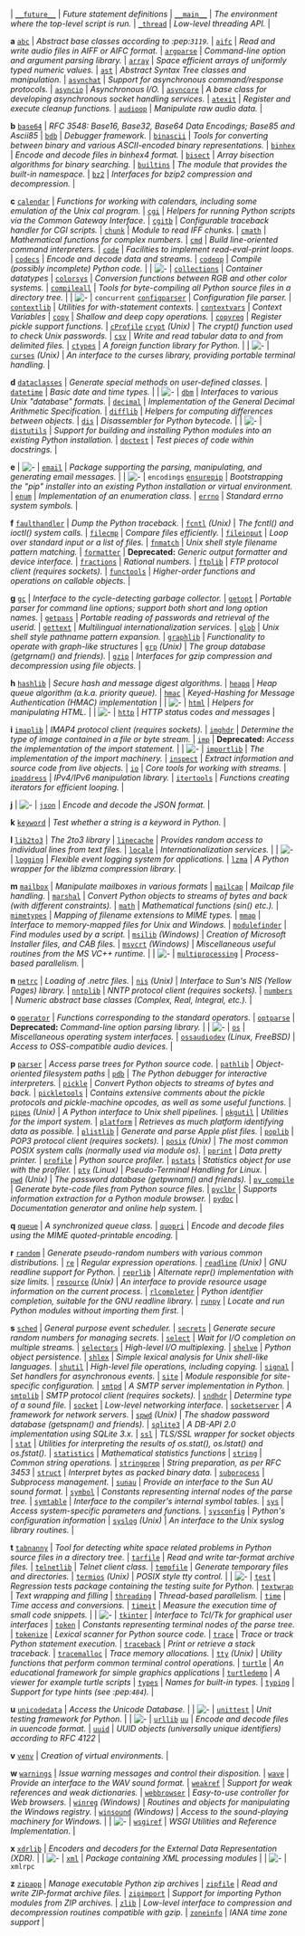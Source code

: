| [`__future__`](https://docs.python.org/3/library/__future__.html#module-__future__) | _Future statement definitions_ | [`__main__`](https://docs.python.org/3/library/__main__.html#module-__main__) | _The environment where the top-level script is run._ | [`_thread`](https://docs.python.org/3/library/_thread.html#module-_thread) | _Low-level threading API._ |

**a** [`abc`](https://docs.python.org/3/library/abc.html#module-abc) | _Abstract base classes according to :pep:`3119`._ | [`aifc`](https://docs.python.org/3/library/aifc.html#module-aifc) | _Read and write audio files in AIFF or AIFC format._ | [`argparse`](https://docs.python.org/3/library/argparse.html#module-argparse) | _Command-line option and argument parsing library._ | [`array`](https://docs.python.org/3/library/array.html#module-array) | _Space efficient arrays of uniformly typed numeric values._ | [`ast`](https://docs.python.org/3/library/ast.html#module-ast) | _Abstract Syntax Tree classes and manipulation._ | [`asynchat`](https://docs.python.org/3/library/asynchat.html#module-asynchat) | _Support for asynchronous command/response protocols._ | [`asyncio`](https://docs.python.org/3/library/asyncio.html#module-asyncio) | _Asynchronous I/O._ | [`asyncore`](https://docs.python.org/3/library/asyncore.html#module-asyncore) | _A base class for developing asynchronous socket handling services._ | [`atexit`](https://docs.python.org/3/library/atexit.html#module-atexit) | _Register and execute cleanup functions._ | [`audioop`](https://docs.python.org/3/library/audioop.html#module-audioop) | _Manipulate raw audio data._ |

**b** [`base64`](https://docs.python.org/3/library/base64.html#module-base64) | _RFC 3548: Base16, Base32, Base64 Data Encodings; Base85 and Ascii85_ | [`bdb`](https://docs.python.org/3/library/bdb.html#module-bdb) | _Debugger framework._ | [`binascii`](https://docs.python.org/3/library/binascii.html#module-binascii) | _Tools for converting between binary and various ASCII-encoded binary representations._ | [`binhex`](https://docs.python.org/3/library/binhex.html#module-binhex) | _Encode and decode files in binhex4 format._ | [`bisect`](https://docs.python.org/3/library/bisect.html#module-bisect) | _Array bisection algorithms for binary searching._ | [`builtins`](https://docs.python.org/3/library/builtins.html#module-builtins) | _The module that provides the built-in namespace._ | [`bz2`](https://docs.python.org/3/library/bz2.html#module-bz2) | _Interfaces for bzip2 compression and decompression._ |

**c** [`calendar`](https://docs.python.org/3/library/calendar.html#module-calendar) | _Functions for working with calendars, including some emulation of the Unix cal program._ | [`cgi`](https://docs.python.org/3/library/cgi.html#module-cgi) | _Helpers for running Python scripts via the Common Gateway Interface._ | [`cgitb`](https://docs.python.org/3/library/cgitb.html#module-cgitb) | _Configurable traceback handler for CGI scripts._ | [`chunk`](https://docs.python.org/3/library/chunk.html#module-chunk) | _Module to read IFF chunks._ | [`cmath`](https://docs.python.org/3/library/cmath.html#module-cmath) | _Mathematical functions for complex numbers._ | [`cmd`](https://docs.python.org/3/library/cmd.html#module-cmd) | _Build line-oriented command interpreters._ | [`code`](https://docs.python.org/3/library/code.html#module-code) | _Facilities to implement read-eval-print loops._ | [`codecs`](https://docs.python.org/3/library/codecs.html#module-codecs) | _Encode and decode data and streams._ | [`codeop`](https://docs.python.org/3/library/codeop.html#module-codeop) | _Compile (possibly incomplete) Python code._ | | ![-](https://docs.python.org/3/_static/plus.png) | [`collections`](https://docs.python.org/3/library/collections.html#module-collections) | _Container datatypes_ | [`colorsys`](https://docs.python.org/3/library/colorsys.html#module-colorsys) | _Conversion functions between RGB and other color systems._ | [`compileall`](https://docs.python.org/3/library/compileall.html#module-compileall) | _Tools for byte-compiling all Python source files in a directory tree._ | | ![-](https://docs.python.org/3/_static/plus.png) | `concurrent` [`configparser`](https://docs.python.org/3/library/configparser.html#module-configparser) | _Configuration file parser._ | [`contextlib`](https://docs.python.org/3/library/contextlib.html#module-contextlib) | _Utilities for with-statement contexts._ | [`contextvars`](https://docs.python.org/3/library/contextvars.html#module-contextvars) | _Context Variables_ | [`copy`](https://docs.python.org/3/library/copy.html#module-copy) | _Shallow and deep copy operations._ | [`copyreg`](https://docs.python.org/3/library/copyreg.html#module-copyreg) | _Register pickle support functions._ | [`cProfile`](https://docs.python.org/3/library/profile.html#module-cProfile) [`crypt`](https://docs.python.org/3/library/crypt.html#module-crypt) *(Unix)* | _The crypt() function used to check Unix passwords._ | [`csv`](https://docs.python.org/3/library/csv.html#module-csv) | _Write and read tabular data to and from delimited files._ | [`ctypes`](https://docs.python.org/3/library/ctypes.html#module-ctypes) | _A foreign function library for Python._ | | ![-](https://docs.python.org/3/_static/plus.png) | [`curses`](https://docs.python.org/3/library/curses.html#module-curses) *(Unix)* | _An interface to the curses library, providing portable terminal handling._ |

**d** [`dataclasses`](https://docs.python.org/3/library/dataclasses.html#module-dataclasses) | _Generate special methods on user-defined classes._ | [`datetime`](https://docs.python.org/3/library/datetime.html#module-datetime) | _Basic date and time types._ | | ![-](https://docs.python.org/3/_static/plus.png) | [`dbm`](https://docs.python.org/3/library/dbm.html#module-dbm) | _Interfaces to various Unix "database" formats._ | [`decimal`](https://docs.python.org/3/library/decimal.html#module-decimal) | _Implementation of the General Decimal Arithmetic Specification._ | [`difflib`](https://docs.python.org/3/library/difflib.html#module-difflib) | _Helpers for computing differences between objects._ | [`dis`](https://docs.python.org/3/library/dis.html#module-dis) | _Disassembler for Python bytecode._ | | ![-](https://docs.python.org/3/_static/plus.png) | [`distutils`](https://docs.python.org/3/library/distutils.html#module-distutils) | _Support for building and installing Python modules into an existing Python installation._ | [`doctest`](https://docs.python.org/3/library/doctest.html#module-doctest) | _Test pieces of code within docstrings._ |

**e** | ![-](https://docs.python.org/3/_static/plus.png) | [`email`](https://docs.python.org/3/library/email.html#module-email) | _Package supporting the parsing, manipulating, and generating email messages._ | | ![-](https://docs.python.org/3/_static/plus.png) | `encodings` [`ensurepip`](https://docs.python.org/3/library/ensurepip.html#module-ensurepip) | _Bootstrapping the "pip" installer into an existing Python installation or virtual environment._ | [`enum`](https://docs.python.org/3/library/enum.html#module-enum) | _Implementation of an enumeration class._ | [`errno`](https://docs.python.org/3/library/errno.html#module-errno) | _Standard errno system symbols._ |

**f** [`faulthandler`](https://docs.python.org/3/library/faulthandler.html#module-faulthandler) | _Dump the Python traceback._ | [`fcntl`](https://docs.python.org/3/library/fcntl.html#module-fcntl) *(Unix)* | _The fcntl() and ioctl() system calls._ | [`filecmp`](https://docs.python.org/3/library/filecmp.html#module-filecmp) | _Compare files efficiently._ | [`fileinput`](https://docs.python.org/3/library/fileinput.html#module-fileinput) | _Loop over standard input or a list of files._ | [`fnmatch`](https://docs.python.org/3/library/fnmatch.html#module-fnmatch) | _Unix shell style filename pattern matching._ | [`formatter`](https://docs.python.org/3/library/formatter.html#module-formatter) | **Deprecated:** *Generic output formatter and device interface.* | [`fractions`](https://docs.python.org/3/library/fractions.html#module-fractions) | _Rational numbers._ | [`ftplib`](https://docs.python.org/3/library/ftplib.html#module-ftplib) | _FTP protocol client (requires sockets)._ | [`functools`](https://docs.python.org/3/library/functools.html#module-functools) | _Higher-order functions and operations on callable objects._ |

**g** [`gc`](https://docs.python.org/3/library/gc.html#module-gc) | _Interface to the cycle-detecting garbage collector._ | [`getopt`](https://docs.python.org/3/library/getopt.html#module-getopt) | _Portable parser for command line options; support both short and long option names._ | [`getpass`](https://docs.python.org/3/library/getpass.html#module-getpass) | _Portable reading of passwords and retrieval of the userid._ | [`gettext`](https://docs.python.org/3/library/gettext.html#module-gettext) | _Multilingual internationalization services._ | [`glob`](https://docs.python.org/3/library/glob.html#module-glob) | _Unix shell style pathname pattern expansion._ | [`graphlib`](https://docs.python.org/3/library/graphlib.html#module-graphlib) | _Functionality to operate with graph-like structures_ | [`grp`](https://docs.python.org/3/library/grp.html#module-grp) *(Unix)* | _The group database (getgrnam() and friends)._ | [`gzip`](https://docs.python.org/3/library/gzip.html#module-gzip) | _Interfaces for gzip compression and decompression using file objects._ |

**h** [`hashlib`](https://docs.python.org/3/library/hashlib.html#module-hashlib) | _Secure hash and message digest algorithms._ | [`heapq`](https://docs.python.org/3/library/heapq.html#module-heapq) | _Heap queue algorithm (a.k.a. priority queue)._ | [`hmac`](https://docs.python.org/3/library/hmac.html#module-hmac) | _Keyed-Hashing for Message Authentication (HMAC) implementation_ | | ![-](https://docs.python.org/3/_static/plus.png) | [`html`](https://docs.python.org/3/library/html.html#module-html) | _Helpers for manipulating HTML._ | | ![-](https://docs.python.org/3/_static/plus.png) | [`http`](https://docs.python.org/3/library/http.html#module-http) | _HTTP status codes and messages_ |

**i** [`imaplib`](https://docs.python.org/3/library/imaplib.html#module-imaplib) | _IMAP4 protocol client (requires sockets)._ | [`imghdr`](https://docs.python.org/3/library/imghdr.html#module-imghdr) | _Determine the type of image contained in a file or byte stream._ | [`imp`](https://docs.python.org/3/library/imp.html#module-imp) | **Deprecated:** *Access the implementation of the import statement.* | | ![-](https://docs.python.org/3/_static/plus.png) | [`importlib`](https://docs.python.org/3/library/importlib.html#module-importlib) | _The implementation of the import machinery._ | [`inspect`](https://docs.python.org/3/library/inspect.html#module-inspect) | _Extract information and source code from live objects._ | [`io`](https://docs.python.org/3/library/io.html#module-io) | _Core tools for working with streams._ | [`ipaddress`](https://docs.python.org/3/library/ipaddress.html#module-ipaddress) | _IPv4/IPv6 manipulation library._ | [`itertools`](https://docs.python.org/3/library/itertools.html#module-itertools) | _Functions creating iterators for efficient looping._ |

**j** | ![-](https://docs.python.org/3/_static/plus.png) | [`json`](https://docs.python.org/3/library/json.html#module-json) | _Encode and decode the JSON format._ |

**k** [`keyword`](https://docs.python.org/3/library/keyword.html#module-keyword) | _Test whether a string is a keyword in Python._ |

**l** [`lib2to3`](https://docs.python.org/3/library/2to3.html#module-lib2to3) | _The 2to3 library_ | [`linecache`](https://docs.python.org/3/library/linecache.html#module-linecache) | _Provides random access to individual lines from text files._ | [`locale`](https://docs.python.org/3/library/locale.html#module-locale) | _Internationalization services._ | | ![-](https://docs.python.org/3/_static/plus.png) | [`logging`](https://docs.python.org/3/library/logging.html#module-logging) | _Flexible event logging system for applications._ | [`lzma`](https://docs.python.org/3/library/lzma.html#module-lzma) | _A Python wrapper for the liblzma compression library._ |

**m** [`mailbox`](https://docs.python.org/3/library/mailbox.html#module-mailbox) | _Manipulate mailboxes in various formats_ | [`mailcap`](https://docs.python.org/3/library/mailcap.html#module-mailcap) | _Mailcap file handling._ | [`marshal`](https://docs.python.org/3/library/marshal.html#module-marshal) | _Convert Python objects to streams of bytes and back (with different constraints)._ | [`math`](https://docs.python.org/3/library/math.html#module-math) | _Mathematical functions (sin() etc.)._ | [`mimetypes`](https://docs.python.org/3/library/mimetypes.html#module-mimetypes) | _Mapping of filename extensions to MIME types._ | [`mmap`](https://docs.python.org/3/library/mmap.html#module-mmap) | _Interface to memory-mapped files for Unix and Windows._ | [`modulefinder`](https://docs.python.org/3/library/modulefinder.html#module-modulefinder) | _Find modules used by a script._ | [`msilib`](https://docs.python.org/3/library/msilib.html#module-msilib) *(Windows)* | _Creation of Microsoft Installer files, and CAB files._ | [`msvcrt`](https://docs.python.org/3/library/msvcrt.html#module-msvcrt) *(Windows)* | _Miscellaneous useful routines from the MS VC++ runtime._ | | ![-](https://docs.python.org/3/_static/plus.png) | [`multiprocessing`](https://docs.python.org/3/library/multiprocessing.html#module-multiprocessing) | _Process-based parallelism._ |

**n** [`netrc`](https://docs.python.org/3/library/netrc.html#module-netrc) | _Loading of .netrc files._ | [`nis`](https://docs.python.org/3/library/nis.html#module-nis) *(Unix)* | _Interface to Sun's NIS (Yellow Pages) library._ | [`nntplib`](https://docs.python.org/3/library/nntplib.html#module-nntplib) | _NNTP protocol client (requires sockets)._ | [`numbers`](https://docs.python.org/3/library/numbers.html#module-numbers) | _Numeric abstract base classes (Complex, Real, Integral, etc.)._ |

**o** [`operator`](https://docs.python.org/3/library/operator.html#module-operator) | _Functions corresponding to the standard operators._ | [`optparse`](https://docs.python.org/3/library/optparse.html#module-optparse) | **Deprecated:** *Command-line option parsing library.* | | ![-](https://docs.python.org/3/_static/plus.png) | [`os`](https://docs.python.org/3/library/os.html#module-os) | _Miscellaneous operating system interfaces._ | [`ossaudiodev`](https://docs.python.org/3/library/ossaudiodev.html#module-ossaudiodev) *(Linux, FreeBSD)* | _Access to OSS-compatible audio devices._ |

**p** [`parser`](https://docs.python.org/3/library/parser.html#module-parser) | _Access parse trees for Python source code._ | [`pathlib`](https://docs.python.org/3/library/pathlib.html#module-pathlib) | _Object-oriented filesystem paths_ | [`pdb`](https://docs.python.org/3/library/pdb.html#module-pdb) | _The Python debugger for interactive interpreters._ | [`pickle`](https://docs.python.org/3/library/pickle.html#module-pickle) | _Convert Python objects to streams of bytes and back._ | [`pickletools`](https://docs.python.org/3/library/pickletools.html#module-pickletools) | _Contains extensive comments about the pickle protocols and pickle-machine opcodes, as well as some useful functions._ | [`pipes`](https://docs.python.org/3/library/pipes.html#module-pipes) *(Unix)* | _A Python interface to Unix shell pipelines._ | [`pkgutil`](https://docs.python.org/3/library/pkgutil.html#module-pkgutil) | _Utilities for the import system._ | [`platform`](https://docs.python.org/3/library/platform.html#module-platform) | _Retrieves as much platform identifying data as possible._ | [`plistlib`](https://docs.python.org/3/library/plistlib.html#module-plistlib) | _Generate and parse Apple plist files._ | [`poplib`](https://docs.python.org/3/library/poplib.html#module-poplib) | _POP3 protocol client (requires sockets)._ | [`posix`](https://docs.python.org/3/library/posix.html#module-posix) *(Unix)* | _The most common POSIX system calls (normally used via module os)._ | [`pprint`](https://docs.python.org/3/library/pprint.html#module-pprint) | _Data pretty printer._ | [`profile`](https://docs.python.org/3/library/profile.html#module-profile) | _Python source profiler._ | [`pstats`](https://docs.python.org/3/library/profile.html#module-pstats) | _Statistics object for use with the profiler._ | [`pty`](https://docs.python.org/3/library/pty.html#module-pty) *(Linux)* | _Pseudo-Terminal Handling for Linux._ | [`pwd`](https://docs.python.org/3/library/pwd.html#module-pwd) *(Unix)* | _The password database (getpwnam() and friends)._ | [`py_compile`](https://docs.python.org/3/library/py_compile.html#module-py_compile) | _Generate byte-code files from Python source files._ | [`pyclbr`](https://docs.python.org/3/library/pyclbr.html#module-pyclbr) | _Supports information extraction for a Python module browser._ | [`pydoc`](https://docs.python.org/3/library/pydoc.html#module-pydoc) | _Documentation generator and online help system._ |

**q** [`queue`](https://docs.python.org/3/library/queue.html#module-queue) | _A synchronized queue class._ | [`quopri`](https://docs.python.org/3/library/quopri.html#module-quopri) | _Encode and decode files using the MIME quoted-printable encoding._ |

**r** [`random`](https://docs.python.org/3/library/random.html#module-random) | _Generate pseudo-random numbers with various common distributions._ | [`re`](https://docs.python.org/3/library/re.html#module-re) | _Regular expression operations._ | [`readline`](https://docs.python.org/3/library/readline.html#module-readline) *(Unix)* | _GNU readline support for Python._ | [`reprlib`](https://docs.python.org/3/library/reprlib.html#module-reprlib) | _Alternate repr() implementation with size limits._ | [`resource`](https://docs.python.org/3/library/resource.html#module-resource) *(Unix)* | _An interface to provide resource usage information on the current process._ | [`rlcompleter`](https://docs.python.org/3/library/rlcompleter.html#module-rlcompleter) | _Python identifier completion, suitable for the GNU readline library._ | [`runpy`](https://docs.python.org/3/library/runpy.html#module-runpy) | _Locate and run Python modules without importing them first._ |

**s** [`sched`](https://docs.python.org/3/library/sched.html#module-sched) | _General purpose event scheduler._ | [`secrets`](https://docs.python.org/3/library/secrets.html#module-secrets) | _Generate secure random numbers for managing secrets._ | [`select`](https://docs.python.org/3/library/select.html#module-select) | _Wait for I/O completion on multiple streams._ | [`selectors`](https://docs.python.org/3/library/selectors.html#module-selectors) | _High-level I/O multiplexing._ | [`shelve`](https://docs.python.org/3/library/shelve.html#module-shelve) | _Python object persistence._ | [`shlex`](https://docs.python.org/3/library/shlex.html#module-shlex) | _Simple lexical analysis for Unix shell-like languages._ | [`shutil`](https://docs.python.org/3/library/shutil.html#module-shutil) | _High-level file operations, including copying._ | [`signal`](https://docs.python.org/3/library/signal.html#module-signal) | _Set handlers for asynchronous events._ | [`site`](https://docs.python.org/3/library/site.html#module-site) | _Module responsible for site-specific configuration._ | [`smtpd`](https://docs.python.org/3/library/smtpd.html#module-smtpd) | _A SMTP server implementation in Python._ | [`smtplib`](https://docs.python.org/3/library/smtplib.html#module-smtplib) | _SMTP protocol client (requires sockets)._ | [`sndhdr`](https://docs.python.org/3/library/sndhdr.html#module-sndhdr) | _Determine type of a sound file._ | [`socket`](https://docs.python.org/3/library/socket.html#module-socket) | _Low-level networking interface._ | [`socketserver`](https://docs.python.org/3/library/socketserver.html#module-socketserver) | _A framework for network servers._ | [`spwd`](https://docs.python.org/3/library/spwd.html#module-spwd) *(Unix)* | _The shadow password database (getspnam() and friends)._ | [`sqlite3`](https://docs.python.org/3/library/sqlite3.html#module-sqlite3) | _A DB-API 2.0 implementation using SQLite 3.x._ | [`ssl`](https://docs.python.org/3/library/ssl.html#module-ssl) | _TLS/SSL wrapper for socket objects_ | [`stat`](https://docs.python.org/3/library/stat.html#module-stat) | _Utilities for interpreting the results of os.stat(), os.lstat() and os.fstat()._ | [`statistics`](https://docs.python.org/3/library/statistics.html#module-statistics) | _Mathematical statistics functions_ | [`string`](https://docs.python.org/3/library/string.html#module-string) | _Common string operations._ | [`stringprep`](https://docs.python.org/3/library/stringprep.html#module-stringprep) | _String preparation, as per RFC 3453_ | [`struct`](https://docs.python.org/3/library/struct.html#module-struct) | _Interpret bytes as packed binary data._ | [`subprocess`](https://docs.python.org/3/library/subprocess.html#module-subprocess) | _Subprocess management._ | [`sunau`](https://docs.python.org/3/library/sunau.html#module-sunau) | _Provide an interface to the Sun AU sound format._ | [`symbol`](https://docs.python.org/3/library/symbol.html#module-symbol) | _Constants representing internal nodes of the parse tree._ | [`symtable`](https://docs.python.org/3/library/symtable.html#module-symtable) | _Interface to the compiler's internal symbol tables._ | [`sys`](https://docs.python.org/3/library/sys.html#module-sys) | _Access system-specific parameters and functions._ | [`sysconfig`](https://docs.python.org/3/library/sysconfig.html#module-sysconfig) | _Python's configuration information_ | [`syslog`](https://docs.python.org/3/library/syslog.html#module-syslog) *(Unix)* | _An interface to the Unix syslog library routines._ |

**t** [`tabnanny`](https://docs.python.org/3/library/tabnanny.html#module-tabnanny) | _Tool for detecting white space related problems in Python source files in a directory tree._ | [`tarfile`](https://docs.python.org/3/library/tarfile.html#module-tarfile) | _Read and write tar-format archive files._ | [`telnetlib`](https://docs.python.org/3/library/telnetlib.html#module-telnetlib) | _Telnet client class._ | [`tempfile`](https://docs.python.org/3/library/tempfile.html#module-tempfile) | _Generate temporary files and directories._ | [`termios`](https://docs.python.org/3/library/termios.html#module-termios) *(Unix)* | _POSIX style tty control._ | | ![-](https://docs.python.org/3/_static/plus.png) | [`test`](https://docs.python.org/3/library/test.html#module-test) | _Regression tests package containing the testing suite for Python._ | [`textwrap`](https://docs.python.org/3/library/textwrap.html#module-textwrap) | _Text wrapping and filling_ | [`threading`](https://docs.python.org/3/library/threading.html#module-threading) | _Thread-based parallelism._ | [`time`](https://docs.python.org/3/library/time.html#module-time) | _Time access and conversions._ | [`timeit`](https://docs.python.org/3/library/timeit.html#module-timeit) | _Measure the execution time of small code snippets._ | | ![-](https://docs.python.org/3/_static/plus.png) | [`tkinter`](https://docs.python.org/3/library/tkinter.html#module-tkinter) | _Interface to Tcl/Tk for graphical user interfaces_ | [`token`](https://docs.python.org/3/library/token.html#module-token) | _Constants representing terminal nodes of the parse tree._ | [`tokenize`](https://docs.python.org/3/library/tokenize.html#module-tokenize) | _Lexical scanner for Python source code._ | [`trace`](https://docs.python.org/3/library/trace.html#module-trace) | _Trace or track Python statement execution._ | [`traceback`](https://docs.python.org/3/library/traceback.html#module-traceback) | _Print or retrieve a stack traceback._ | [`tracemalloc`](https://docs.python.org/3/library/tracemalloc.html#module-tracemalloc) | _Trace memory allocations._ | [`tty`](https://docs.python.org/3/library/tty.html#module-tty) *(Unix)* | _Utility functions that perform common terminal control operations._ | [`turtle`](https://docs.python.org/3/library/turtle.html#module-turtle) | _An educational framework for simple graphics applications_ | [`turtledemo`](https://docs.python.org/3/library/turtle.html#module-turtledemo) | _A viewer for example turtle scripts_ | [`types`](https://docs.python.org/3/library/types.html#module-types) | _Names for built-in types._ | [`typing`](https://docs.python.org/3/library/typing.html#module-typing) | _Support for type hints (see :pep:`484`)._ |

**u** [`unicodedata`](https://docs.python.org/3/library/unicodedata.html#module-unicodedata) | _Access the Unicode Database._ | | ![-](https://docs.python.org/3/_static/plus.png) | [`unittest`](https://docs.python.org/3/library/unittest.html#module-unittest) | _Unit testing framework for Python._ | | ![-](https://docs.python.org/3/_static/plus.png) | [`urllib`](https://docs.python.org/3/library/urllib.html#module-urllib) [`uu`](https://docs.python.org/3/library/uu.html#module-uu) | _Encode and decode files in uuencode format._ | [`uuid`](https://docs.python.org/3/library/uuid.html#module-uuid) | _UUID objects (universally unique identifiers) according to RFC 4122_ |

**v** [`venv`](https://docs.python.org/3/library/venv.html#module-venv) | _Creation of virtual environments._ |

**w** [`warnings`](https://docs.python.org/3/library/warnings.html#module-warnings) | _Issue warning messages and control their disposition._ | [`wave`](https://docs.python.org/3/library/wave.html#module-wave) | _Provide an interface to the WAV sound format._ | [`weakref`](https://docs.python.org/3/library/weakref.html#module-weakref) | _Support for weak references and weak dictionaries._ | [`webbrowser`](https://docs.python.org/3/library/webbrowser.html#module-webbrowser) | _Easy-to-use controller for Web browsers._ | [`winreg`](https://docs.python.org/3/library/winreg.html#module-winreg) *(Windows)* | _Routines and objects for manipulating the Windows registry._ | [`winsound`](https://docs.python.org/3/library/winsound.html#module-winsound) *(Windows)* | _Access to the sound-playing machinery for Windows._ | | ![-](https://docs.python.org/3/_static/plus.png) | [`wsgiref`](https://docs.python.org/3/library/wsgiref.html#module-wsgiref) | _WSGI Utilities and Reference Implementation._ |

**x** [`xdrlib`](https://docs.python.org/3/library/xdrlib.html#module-xdrlib) | _Encoders and decoders for the External Data Representation (XDR)._ | | ![-](https://docs.python.org/3/_static/plus.png) | [`xml`](https://docs.python.org/3/library/xml.html#module-xml) | _Package containing XML processing modules_ | | ![-](https://docs.python.org/3/_static/plus.png) | `xmlrpc`

**z** [`zipapp`](https://docs.python.org/3/library/zipapp.html#module-zipapp) | _Manage executable Python zip archives_ | [`zipfile`](https://docs.python.org/3/library/zipfile.html#module-zipfile) | _Read and write ZIP-format archive files._ | [`zipimport`](https://docs.python.org/3/library/zipimport.html#module-zipimport) | _Support for importing Python modules from ZIP archives._ | [`zlib`](https://docs.python.org/3/library/zlib.html#module-zlib) | _Low-level interface to compression and decompression routines compatible with gzip._ | [`zoneinfo`](https://docs.python.org/3/library/zoneinfo.html#module-zoneinfo) | _IANA time zone support_ |
